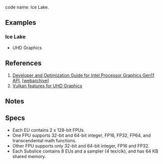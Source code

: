 code name: Ice Lake.


## Examples

### Ice Lake
* UHD Graphics


## References

1. [Developer and Optimization Guide for Intel Processor Graphics Gen11 API](https://www.intel.com/content/www/us/en/developer/articles/guide/developer-and-optimization-guide-for-intel-processor-graphics-gen11-api.html), [[webarchive](https://web.archive.org/web/20230319150934/https://www.intel.com/content/www/us/en/developer/articles/guide/developer-and-optimization-guide-for-intel-processor-graphics-gen11-api.html)]
2. [Vulkan features for UHD Graphics](https://vulkan.gpuinfo.org/listreports.php?devicename=Intel(R)%20UHD%20Graphics)


## Notes

## Specs

* Each EU contains 2 x 128-bit FPUs.
* One FPU supports 32-bit and 64-bit integer, FP16, FP32, FP64, and transcendental math functions.
* Other FPU supports only 32-bit and 64-bit integer, FP16 and FP32.
* Each Subslice contains 8 EUs and a sampler (4 tex/clk), and has 64 KB shared memory.
